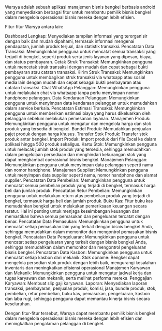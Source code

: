 Warsya adalah sebuah aplikasi manajemen bisnis bengkel berbasis android yang menyediakan berbagai fitur untuk membantu pemilik bisnis bengkel dalam mengelola operasional bisnis mereka dengan lebih efisien.

Fitur-fitur Warsya antara lain:

Dashboard Lengkap: Menyediakan tampilan informasi yang terorganisir dengan baik dan mudah dipahami, termasuk informasi mengenai pendapatan, jumlah produk terjual, dan statistik transaksi.
Pencatatan Data Transaksi: Memungkinkan pengguna untuk mencatat semua transaksi yang terjadi di bengkel, seperti produk serta jenis layanan yang dipesan, biaya, dan status pembayaran.
Cetak Struk Transaksi: Memungkinkan pengguna untuk mencetak struk transaksi dengan mudah dan cepat sebagai bukti pembayaran atau catatan transaksi.
Kirim Struk Transaksi: Memungkinkan pengguna untuk membagikan struk transaksi via whatsapp atau sosial media lain dengan mudah dan cepat sebagai bukti pembayaran atau catatan transaksi.
Chat WhatsApp Pelanggan: Memungkinkan pengguna untuk melakukan chat via whatsapp tanpa perlu menyimpan nomor handphone pelanggan.
Data Kendaraan Pelanggan: Memungkinkan pengguna untuk menyimpan data kendaraan pelanggan untuk memudahkan dalam service berkala.
Pencatatan Estimasi Transaksi: Memungkinkan pengguna untuk memberikan estimasi biaya yang harus dikeluarkan oleh pelanggan sebelum melakukan pemesanan layanan.
Manajemen Produk: Memungkinkan pengguna untuk mengatur dan mengelola harga dan stok produk yang tersedia di bengkel.
Bundel Produk: Memudahkan penjualan pajet produk dengan harga khusus.
Transfer Stok Produk: Transfer stok produk antar bengkel.
Import Produk: Import produk dari file Excel ke dalam aplikasi hingga 500 produk sekaligus.
Kartu Stok: Memungkinkan pengguna untuk melacak jumlah stok produk yang tersedia, sehingga memudahkan dalam pengelolaan persediaan dan menghindari kekurangan stok yang dapat menghambat operasional bisnis bengkel.
Manajemen Pelanggan: Memungkinkan pengguna untuk menyimpan data pelanggan seperti nama dan nomor handphone.
Manajemen Supplier: Memungkinkan pengguna untuk menyimpan data supplier seperti nama, nomor handphone dan alamat supplier.
Pencatatan Data Pembelian: Memungkinkan pengguna untuk mencatat semua pembelian produk yang terjadi di bengkel, termasuk harga beli dan jumlah produk.
Pencatatan Retur Pembelian: Memungkinkan pengguna untuk melakukan return atas pembelian produk yang terjadi di bengkel, termasuk harga beli dan jumlah produk.
Buku Kas: Fitur buku kas memudahkan bengkel untuk melakukan pemeriksaan keuangan secara teratur. Hal ini penting untuk menjaga keseimbangan keuangan dan memastikan bahwa semua pemasukan dan pengeluaran tercatat dengan benar.
Pencatatan Data Pemasukan: Memungkinkan pengguna untuk mencatat setiap pemasukan lain yang terkait dengan bisnis bengkel Anda, sehingga memudahkan dalam memonitor dan mengontrol pemasukan bisnis bengkel.
Pencatatan Data Pengeluaran: Memungkinkan pengguna untuk mencatat setiap pengeluaran yang terkait dengan bisnis bengkel Anda, sehingga memudahkan dalam memonitor dan mengontrol pengeluaran bisnis bengkel.
Pencatatan Data Kasbon: Memungkinkan pengguna untuk mencatat setiap kasbon dari mekanik.
Stok opname: Bengkel dapat mengelola persedian stok produk dengan lebih baik, mengurangi kesalahan inventaris dan meningkatkan efisiensi operasional
Manajemen Karyawan dan Mekanik: Memungkinkan pengguna untuk mengatur jadwal kerja dan tugas karyawan dan mekanik, serta melihat performa mereka.
Penggajian Karyawan: Membuat slip gaji karyawan.
Laporan: Menyediakan laporan transaksi, pembayaran, penjualan produk, komisi, jasa, bundle produk, stok, pembelian, retur pembelian, buku kas, pemasukan, pengeluaran, kasbon dan laba rugi, sehingga pengguna dapat memantau kinerja bisnis secara keseluruhan.

Dengan fitur-fitur tersebut, Warsya dapat membantu pemilik bisnis bengkel dalam mengelola operasional bisnis mereka dengan lebih efisien dan meningkatkan pengalaman pelanggan di bengkel.
